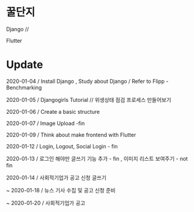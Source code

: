 # 꿀단지

Django //

Flutter

# Update
2020-01-04 / Install Django , Study about Django / Refer to Flipp - Benchmarking

2020-01-05 / Djangogirls Tutorial // 위생상태 점검 프로세스 만들어보기

2020-01-06 / Create a basic structure

2020-01-07 / Image Upload -fin

2020-01-09 / Think about make frontend with Flutter

2020-01-12 / Login, Logout, Social Login - fin

2020-01-13 / 로그인 해야만 글쓰기 기능 추가 - fin , 이미지 리스트 보여주기 - not fin

2020-01-14 / 사회적기업가 공고 신청 글쓰기

~
2020-01-18 / 뉴스 기사 수집 및 공고 신청 준비

~
2020-01-20 / 사회적기업가 공고 
